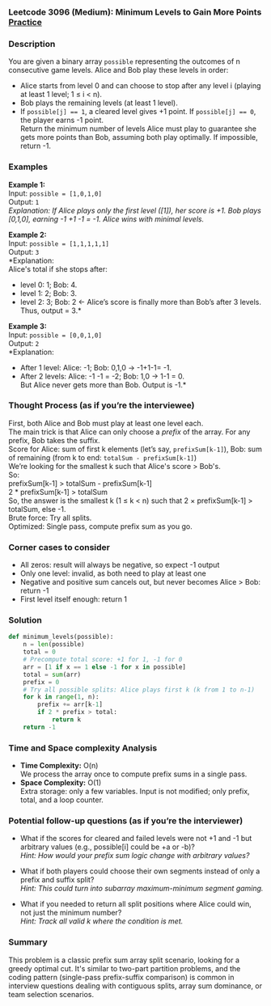 ### Leetcode 3096 (Medium): Minimum Levels to Gain More Points [Practice](https://leetcode.com/problems/minimum-levels-to-gain-more-points)

### Description  
You are given a binary array `possible` representing the outcomes of n consecutive game levels. Alice and Bob play these levels in order:  
- Alice starts from level 0 and can choose to stop after any level i (playing at least 1 level; 1 ≤ i < n).
- Bob plays the remaining levels (at least 1 level).
- If `possible[j] == 1`, a cleared level gives +1 point. If `possible[j] == 0`, the player earns -1 point.  
Return the minimum number of levels Alice must play to guarantee she gets more points than Bob, assuming both play optimally. If impossible, return -1.

### Examples  

**Example 1:**  
Input: `possible = [1,0,1,0]`  
Output: `1`  
*Explanation: If Alice plays only the first level ([1]), her score is +1. Bob plays [0,1,0], earning -1 +1 -1 = -1. Alice wins with minimal levels.*

**Example 2:**  
Input: `possible = [1,1,1,1,1]`  
Output: `3`  
*Explanation:  
Alice's total if she stops after:  
- level 0: 1; Bob: 4.  
- level 1: 2; Bob: 3.  
- level 2: 3; Bob: 2  ← Alice’s score is finally more than Bob’s after 3 levels.  
Thus, output = 3.*

**Example 3:**  
Input: `possible = [0,0,1,0]`  
Output: `2`  
*Explanation:  
- After 1 level: Alice: -1; Bob: 0,1,0 → -1+1-1= -1.  
- After 2 levels: Alice: -1 -1 = -2; Bob: 1,0 → 1-1 = 0.  
But Alice never gets more than Bob. Output is -1.*

### Thought Process (as if you’re the interviewee)  
First, both Alice and Bob must play at least one level each.  
The main trick is that Alice can only choose a *prefix* of the array. For any prefix, Bob takes the suffix.  
Score for Alice: sum of first k elements (let’s say, `prefixSum[k-1]`), Bob: sum of remaining (from k to end: `totalSum - prefixSum[k-1]`)  
We’re looking for the smallest k such that Alice's score > Bob's.  
So:  
prefixSum[k-1] > totalSum - prefixSum[k-1]  
2 \* prefixSum[k-1] > totalSum  
So, the answer is the smallest k (1 ≤ k < n) such that 2 × prefixSum[k-1] > totalSum, else -1.  
Brute force: Try all splits.  
Optimized: Single pass, compute prefix sum as you go.

### Corner cases to consider  
- All zeros: result will always be negative, so expect -1 output  
- Only one level: invalid, as both need to play at least one  
- Negative and positive sum cancels out, but never becomes Alice > Bob: return -1  
- First level itself enough: return 1

### Solution

```python
def minimum_levels(possible):
    n = len(possible)
    total = 0
    # Precompute total score: +1 for 1, -1 for 0
    arr = [1 if x == 1 else -1 for x in possible]
    total = sum(arr)
    prefix = 0
    # Try all possible splits: Alice plays first k (k from 1 to n-1)
    for k in range(1, n):
        prefix += arr[k-1]
        if 2 * prefix > total:
            return k
    return -1
```

### Time and Space complexity Analysis  

- **Time Complexity:** O(n)  
  We process the array once to compute prefix sums in a single pass.
- **Space Complexity:** O(1)  
  Extra storage: only a few variables. Input is not modified; only prefix, total, and a loop counter.

### Potential follow-up questions (as if you’re the interviewer)  

- What if the scores for cleared and failed levels were not +1 and -1 but arbitrary values (e.g., possible[i] could be +a or -b)?  
  *Hint: How would your prefix sum logic change with arbitrary values?*

- What if both players could choose their own segments instead of only a prefix and suffix split?  
  *Hint: This could turn into subarray maximum-minimum segment gaming.*

- What if you needed to return all split positions where Alice could win, not just the minimum number?  
  *Hint: Track all valid k where the condition is met.*

### Summary
This problem is a classic prefix sum array split scenario, looking for a greedy optimal cut. It's similar to two-part partition problems, and the coding pattern (single-pass prefix-suffix comparison) is common in interview questions dealing with contiguous splits, array sum dominance, or team selection scenarios.